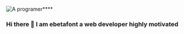 <img src="https://giphy.com/gifs/devrock-code-edr-escueladevrock-du3J3cXyzhj75IOgvA" alt="A programer">****

### Hi there 👋 I am ebetafont a web developer highly motivated
